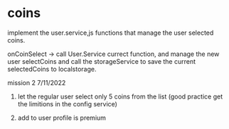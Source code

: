 # coins


implement the user.service,js functions that manage the user selected coins. 

onCoinSelect -> call User.Service currect function, and manage the new user selectCoins 
and call the storageService to save the current selectedCoins to localstorage.

mission 2 7/11/2022
1. let the regular user select only 5 coins from the list (good practice get the limitions in the config service)

2. add to user profile is premium 